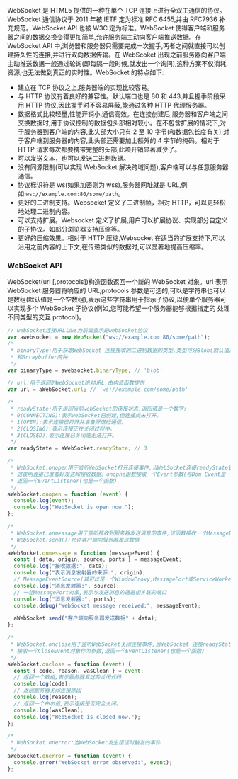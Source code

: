 WebSocket 是 HTML5 提供的一种在单个 TCP 连接上进行全双工通信的协议。WebSocket 通信协议于 2011 年被 IETF 定为标准 RFC 6455,并由 RFC7936 补充规范。WebSocket API 也被 W3C 定为标准。WebSocket 使得客户端和服务器之间的数据交换变得更加简单,允许服务端主动向客户端推送数据。在 WebSocket API 中,浏览器和服务器只需要完成一次握手,两者之间就直接可以创建持久性的连接,并进行双向数据传输。在 WebScoket 出现之前服务器向客户端主动推送数据一般通过轮询(即每隔一段时候,就发出一个询问),这种方案不仅消耗资源,也无法做到真正的实时性。WebSocket 的特点如下:

- 建立在 TCP 协议之上,服务器端的实现比较容易。
- 与 HTTP 协议有着良好的兼容性。默认端口也是 80 和 443,并且握手阶段采用 HTTP 协议,因此握手时不容易屏蔽,能通过各种 HTTP 代理服务器。
- 数据格式比较轻量,性能开销小,通信高效。在连接创建后,服务器和客户端之间交换数据时,用于协议控制的数据包头部相对较小。在不包含扩展的情况下,对于服务器到客户端的内容,此头部大小只有 2 至 10 字节(和数据包长度有关);对于客户端到服务器的内容,此头部还需要加上额外的 4 字节的掩码。相对于 HTTP 请求每次都要携带完整的头部,此项开销显著减少了。
- 可以发送文本，也可以发送二进制数据。
- 没有同源限制(可以实现 WebSocket 解决跨域问题),客户端可以与任意服务器通信。
- 协议标识符是 ws(如果加密则为 wss),服务器网址就是 URL,例如:`ws://example.com:80/some/path`。
- 更好的二进制支持。Websocket 定义了二进制帧，相对 HTTP，可以更轻松地处理二进制内容。
- 可以支持扩展。Websocket 定义了扩展,用户可以扩展协议、实现部分自定义的子协议。如部分浏览器支持压缩等。
- 更好的压缩效果。相对于 HTTP 压缩,Websocket 在适当的扩展支持下,可以沿用之前内容的上下文,在传递类似的数据时,可以显著地提高压缩率。

### WebSocket API

WebSocket(url [,protocols])构造函数返回一个新的 WebSocket 对象。url 表示 WebSocket 服务器将响应的 URL,protocols 参数是可选的,可以是字符串也可以是数组(默认值是一个空数组),表示这些字符串用于指示子协议,以便单个服务器可以实现多个 WebSocket 子协议(例如,您可能希望一个服务器能够根据指定的 处理不同类型的交互 protocol)。

```js
// webSocket连接URL以ws为前缀表示是webSocket协议
var awebsocket = new WebSocket("ws://example.com:80/some/path");
/*
 * binaryType:用于获取WebSocket 连接接收的二进制数据的类型,类型可分Blob(默认值)
 * 和Arraybuffer两种
 */
var binaryType = awebsocket.binaryType; // 'blob'

// url:用于返回的WebSocket绝对URL,由构造函数提供
var url = aWebSocket.url; // 'ws://example.com/some/path'

/*
 * readyState:用于返回当前webSocket的连接状态,返回值是一个数字:
 * 0(CONNECTING):表示webSocket已创建,但连接尚未打开。
 * 1(OPEN):表示连接已打开并准备好进行通信。
 * 2(CLOSING):表示连接正在关闭过程中。
 * 3(CLOSED):表示连接已关闭或无法打开。
 */
var readyState = aWebSocket.readyState; // 3

/*
 * WebSocket.onopen用于监听WebSocket打开连接事件,当WebSocket连接readyState更改为1时调用,
 * 这表明连接已准备好发送和接收数据。onopne函数接收一个Event参数(与Dom Event是一样的),
 * 返回一个EventListener(也是一个函数)
 */
aWebSocket.onopen = function (event) {
  console.log(event);
  console.log("WebSocket is open now.");
};

/*
 * WebSocket.onmessage用于监听接收到服务器发送消息的事件,该函数接收一个MessageEvent对象作为参数,
 * WebSocket:send():允许客户端向服务器发送数据
 */
aWebSocket.onmessage = function (messageEvent) {
  const { data, origin, source, ports } = messageEvent;
  console.log("接收数据:", data);
  console.log("表示消息发射器的来源:", origin);
  // MessageEventSource(其可以是一个WindowProxy,MessagePort或ServiceWorker对象)表示消息发射器。
  console.log("消息发射器:", source);
  // 一组MessagePort对象,表示与发送消息的通道相关联的端口
  console.log("消息发射器:", ports);
  console.debug("WebSocket message received:", messageEvent);

  aWebSocket.send("客户端向服务器发送数据" + data);
};

/*
 * WebSocket.onclose用于监听WebSocket关闭连接事件,当WebSocket 连接readyState更改为CLOSED时调用,
 * 接收一个CloseEvent对象作为参数,返回一个EventListener(也是一个函数)
 */
aWebSocket.onclose = function (event) {
  const { code, reason, wasClean } = event;
  // 返回一个数组,表示服务器发送的关闭代码
  console.log(code);
  // 返回服务器关闭连接原因
  console.log(reason);
  // 返回一个布尔值,表示连接是否完全关闭。
  console.log(wasClean);
  console.log("WebSocket is closed now.");
};

/*
 * WebSocket.onerror:当WebSocket发生错误时触发的事件
 */
aWebSocket.onerror = function (event) {
  console.error("WebSocket error observed:", event);
};
```
